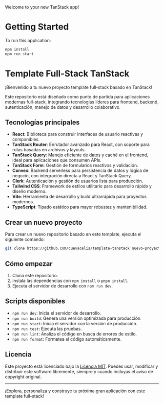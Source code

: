 Welcome to your new TanStack app!

# Getting Started

To run this application:

```bash
npm install
npm run start
```

# Template Full-Stack TanStack

¡Bienvenido a tu nuevo proyecto template full-stack basado en TanStack!

Este repositorio está diseñado como punto de partida para aplicaciones modernas full-stack, integrando tecnologías líderes para frontend, backend, autenticación, manejo de datos y desarrollo colaborativo.

## Tecnologías principales

- **React**: Biblioteca para construir interfaces de usuario reactivas y componibles.
- **TanStack Router**: Enrutador avanzado para React, con soporte para rutas basadas en archivos y layouts.
- **TanStack Query**: Manejo eficiente de datos y caché en el frontend, ideal para aplicaciones que consumen APIs.
- **TanStack Form**: Gestión de formularios reactivos y validación.
- **Convex**: Backend serverless para persistencia de datos y lógica de negocio, con integración directa a React y TanStack Query.
- **Clerk**: Autenticación y gestión de usuarios lista para producción.
- **Tailwind CSS**: Framework de estilos utilitario para desarrollo rápido y diseño moderno.
- **Vite**: Herramienta de desarrollo y build ultrarrápida para proyectos modernos.
- **TypeScript**: Tipado estático para mayor robustez y mantenibilidad.

## Crear un nuevo proyecto

Para crear un nuevo repositorio basado en este template, ejecuta el siguiente comando:

```bash
git clone https://github.com/cuevacelis/template-tanstack nuevo-proyecto
```

## Cómo empezar

1. Clona este repositorio.
2. Instala las dependencias con `npm install` o `pnpm install`.
3. Ejecuta el servidor de desarrollo con `npm run dev`.

## Scripts disponibles

- `npm run dev`: Inicia el servidor de desarrollo.
- `npm run build`: Genera una versión optimizada para producción.
- `npm run start`: Inicia el servidor con la versión de producción.
- `npm run test`: Ejecuta las pruebas.
- `npm run lint`: Analiza el código en busca de errores de estilo.
- `npm run format`: Formatea el código automáticamente.

## Licencia

Este proyecto está licenciado bajo la [Licencia MIT](https://opensource.org/licenses/MIT). Puedes usar, modificar y distribuir este software libremente, siempre y cuando incluyas el aviso de copyright original.

---

¡Explora, personaliza y construye tu próxima gran aplicación con este template full-stack!
